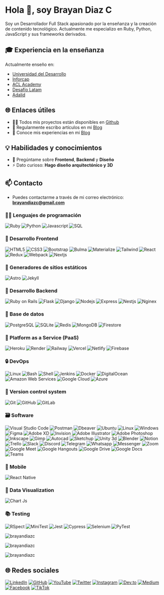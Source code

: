 # Hola 👋, soy Brayan Diaz C

Soy un Desarrollador Full Stack apasionado por la enseñanza y la creación de contenido tecnológico. Actualmente me especializo en Ruby, Python, JavaScript y sus frameworks derivados.

<!-- ## 💼 Trabajo actual
- 🔭 Actualmente estoy trabajando en [Propietta](https://www.propietta.com/) -->

## 🎓 Experiencia en la enseñanza

Actualmente enseño en:

- [Universidad del Desarrollo](https://www.udd.cl/)
- [Inforcap](https://inforcap.cl/)
- [ACL Academy](https://www.aclti.com/es/)
- [Desafío Latam](https://www.desafiolatam.com/)
- [Adalid](https://www.adalid.cl/)

## 🌐 Enlaces útiles

- 👨‍💻 Todos mis proyectos están disponibles en [Github](https://github.com/brayandiazc)
- 📝 Regularmente escribo artículos en mi [Blog](https://brayandiazc.com)
- 📄 Conoce mis experiencias en mi [Blog](https://brayandiazc.com)

## 💡 Habilidades y conocimientos

- 💬 Pregúntame sobre **Frontend**, **Backend** y **Diseño**
- ⚡ Dato curioso: **Hago diseño arquitectónico y 3D**

## 📫 Contacto

- Puedes contactarme a través de mi correo electrónico: **<brayandiazc@gmail.com>**

### 🧑‍💻 Lenguajes de programación

![Ruby](https://img.shields.io/badge/Ruby-CC342D?style=for-the-badge&logo=ruby&logoColor=white) ![Python](https://img.shields.io/badge/Python-3776AB?style=for-the-badge&logo=python&logoColor=white) ![Javascript](https://img.shields.io/badge/Javascript-323330?style=for-the-badge&logo=javascript&logoColor=F7DF1E) ![SQL](https://img.shields.io/badge/SQL-4479A1?style=for-the-badge&logo=postgresql&logoColor=white)

### 🎨 Desarrollo Frontend

![HTML5](https://img.shields.io/badge/HTML5-E34F26?style=for-the-badge&logo=html5&logoColor=white) ![CSS3](https://img.shields.io/badge/CSS3-1572B6?style=for-the-badge&logo=css3&logoColor=white) ![Bootstrap](https://img.shields.io/badge/Bootstrap-563D7C?style=for-the-badge&logo=bootstrap&logoColor=white) ![Bulma](https://img.shields.io/badge/Bulma-00D1B2?style=for-the-badge&logo=bulma&logoColor=white) ![Materialize](https://img.shields.io/badge/Materialize-EE6E73?style=for-the-badge&logo=materialize&logoColor=white) ![Tailwind](https://img.shields.io/badge/Tailwind%20CSS-38B2AC?style=for-the-badge&logo=tailwind-css&logoColor=white) ![React](https://img.shields.io/badge/React-20232A?style=for-the-badge&logo=react&logoColor=61DAFB) ![Redux](https://img.shields.io/badge/Redux-593D88?style=for-the-badge&logo=redux&logoColor=white) ![Webpack](https://img.shields.io/badge/Webpack-8DD6F9?style=for-the-badge&logo=webpack&logoColor=black) ![Nextjs](https://img.shields.io/badge/Next.js-000000?style=for-the-badge&logo=next.js&logoColor=white)

### 🎉 Generadores de sitios estáticos

![Astro](https://img.shields.io/badge/Astro-000000?style=for-the-badge&logo=astro&logoColor=white) ![Jekyll](https://img.shields.io/badge/Jekyll-CC0000?style=for-the-badge&logo=jekyll&logoColor=white)

### 🔨 Desarrollo Backend

![Ruby on Rails](https://img.shields.io/badge/Ruby%20on%20Rails-CC0000?style=for-the-badge&logo=ruby-on-rails&logoColor=white) ![Flask](https://img.shields.io/badge/Flask-000000?style=for-the-badge&logo=flask&logoColor=white) ![Django](https://img.shields.io/badge/Django-092E20?style=for-the-badge&logo=django&logoColor=white) ![Nodejs](https://img.shields.io/badge/Node.js-43853D?style=for-the-badge&logo=node.js&logoColor=white) ![Express](https://img.shields.io/badge/Express.js-404D59?style=for-the-badge) ![Nestjs](https://img.shields.io/badge/NestJS-E0234E?style=for-the-badge&logo=nestjs&logoColor=white) ![Nginex](https://img.shields.io/badge/Nginx-009639?style=for-the-badge&logo=nginx&logoColor=white)

### 🔧 Base de datos

![PostgreSQL](https://img.shields.io/badge/PostgreSQL-316192?style=for-the-badge&logo=postgresql&logoColor=white) ![SQLite](https://img.shields.io/badge/SQLite-07405E?style=for-the-badge&logo=sqlite&logoColor=white) ![Redis](https://img.shields.io/badge/Redis-DC382D?style=for-the-badge&logo=redis&logoColor=white) ![MongoDB](https://img.shields.io/badge/MongoDB-4EA94B?style=for-the-badge&logo=mongodb&logoColor=white) ![Firestore](https://img.shields.io/badge/Firestore-FFCA28?style=for-the-badge&logo=firebase&logoColor=black)

### 📎 Platform as a Service (PaaS)

![Heroku](https://img.shields.io/badge/Heroku-430098?style=for-the-badge&logo=heroku&logoColor=white) ![Render](https://img.shields.io/badge/Render-2B2D42?style=for-the-badge&logo=render&logoColor=white) ![Railway](https://img.shields.io/badge/Railway-2B2D42?style=for-the-badge&logo=railway&logoColor=white) ![Vercel](https://img.shields.io/badge/Vercel-000000?style=for-the-badge&logo=vercel&logoColor=white) ![Netlify](https://img.shields.io/badge/Netlify-00C7B7?style=for-the-badge&logo=netlify&logoColor=white) ![Firebase](https://img.shields.io/badge/Firebase-FFCA28?style=for-the-badge&logo=firebase&logoColor=black)

### 🔒️ DevOps

![Linux](https://img.shields.io/badge/Linux-FCC624?style=for-the-badge&logo=linux&logoColor=black) ![Bash](https://img.shields.io/badge/Bash-121011?style=for-the-badge&logo=gnu-bash&logoColor=white) ![Shell](https://img.shields.io/badge/Shell-121011?style=for-the-badge&logo=gnu-bash&logoColor=white) ![Jenkins](https://img.shields.io/badge/Jenkins-D24939?style=for-the-badge&logo=jenkins&logoColor=white) ![Docker](https://img.shields.io/badge/Docker-2496ED?style=for-the-badge&logo=docker&logoColor=white) ![DigitalOcean](https://img.shields.io/badge/DigitalOcean-0080FF?style=for-the-badge&logo=digitalocean&logoColor=white) ![Amazon Web Services](https://img.shields.io/badge/Amazon%20AWS-232F3E?style=for-the-badge&logo=amazon-aws&logoColor=white) ![Google Cloud](https://img.shields.io/badge/Google%20Cloud-4285F4?style=for-the-badge&logo=google-cloud&logoColor=white) ![Azure](https://img.shields.io/badge/Microsoft%20Azure-0089D6?style=for-the-badge&logo=microsoft-azure&logoColor=white)

### 📝 Version control system

![Git](https://img.shields.io/badge/git-%23F05033.svg?style=for-the-badge&logo=git&logoColor=white) ![GitHub](https://img.shields.io/badge/github-%23121011.svg?style=for-the-badge&logo=github&logoColor=white) ![GitLab](https://img.shields.io/badge/gitlab-%23181717.svg?style=for-the-badge&logo=gitlab&logoColor=white)

### 🗃️ Software

![Visual Studio Code](https://img.shields.io/badge/Visual%20Studio%20Code-007ACC?style=for-the-badge&logo=visual-studio-code&logoColor=white) ![Postman](https://img.shields.io/badge/Postman-FF6C37?style=for-the-badge&logo=postman&logoColor=white) ![Dbeaver](https://img.shields.io/badge/DBeaver-EE0000?style=for-the-badge&logo=dbeaver&logoColor=white) ![Ubuntu](https://img.shields.io/badge/Ubuntu-E95420?style=for-the-badge&logo=ubuntu&logoColor=white) ![Linux](https://img.shields.io/badge/Linux-FCC624?style=for-the-badge&logo=linux&logoColor=black) ![Windows](https://img.shields.io/badge/Windows-0078D6?style=for-the-badge&logo=windows&logoColor=white) ![Figma](https://img.shields.io/badge/Figma-F24E1E?style=for-the-badge&logo=figma&logoColor=white) ![Adobe XD](https://img.shields.io/badge/Adobe%20XD-FF61F6?style=for-the-badge&logo=adobe-xd&logoColor=white) ![Invision](https://img.shields.io/badge/Invision-FF3366?style=for-the-badge&logo=invision&logoColor=white) ![Adobe Illustrator](https://img.shields.io/badge/adobe%20illustrator-%23FF9A00.svg?style=for-the-badge&logo=adobe%20illustrator&logoColor=white) ![Adobe Photoshop](https://img.shields.io/badge/adobe%20photoshop-%2331A8FF.svg?style=for-the-badge&logo=adobe%20photoshop&logoColor=white) ![Inkscape](https://img.shields.io/badge/Inkscape-e0e0e0?style=for-the-badge&logo=inkscape&logoColor=080A13) ![Gimp](https://img.shields.io/badge/GIMP-5C5543?style=for-the-badge&logo=gimp&logoColor=white) ![Autocad](https://img.shields.io/badge/Autocad-0696D7?style=for-the-badge&logo=autodesk&logoColor=white) ![Sketchup](https://img.shields.io/badge/Sketchup-0076A8?style=for-the-badge&logo=sketchup&logoColor=white) ![Unity 3d](https://img.shields.io/badge/Unity-100000?style=for-the-badge&logo=unity&logoColor=white) ![Blender](https://img.shields.io/badge/Blender-F5792A?style=for-the-badge&logo=blender&logoColor=white) ![Notion](https://img.shields.io/badge/Notion-000000?style=for-the-badge&logo=notion&logoColor=white) ![Trello](https://img.shields.io/badge/Trello-0052CC?style=for-the-badge&logo=trello&logoColor=white) ![Slack](https://img.shields.io/badge/Slack-4A154B?style=for-the-badge&logo=slack&logoColor=white) ![Discord](https://img.shields.io/badge/Discord-7289DA?style=for-the-badge&logo=discord&logoColor=white) ![Telegram](https://img.shields.io/badge/Telegram-2CA5E0?style=for-the-badge&logo=telegram&logoColor=white) ![Whatsapp](https://img.shields.io/badge/Whatsapp-25D366?style=for-the-badge&logo=whatsapp&logoColor=white) ![Messenger](https://img.shields.io/badge/Messenger-00B2FF?style=for-the-badge&logo=messenger&logoColor=white) ![Zoom](https://img.shields.io/badge/Zoom-2D8CFF?style=for-the-badge&logo=zoom&logoColor=white) ![Google Meet](https://img.shields.io/badge/Google%20Meet-00BFA5?style=for-the-badge&logo=google-meet&logoColor=white) ![Google Hangouts](https://img.shields.io/badge/Google%20Hangouts-0F9D58?style=for-the-badge&logo=google-hangouts&logoColor=white) ![Google Drive](https://img.shields.io/badge/Google%20Drive-4285F4?style=for-the-badge&logo=google-drive&logoColor=white) ![Google Docs](https://img.shields.io/badge/Google%20Docs-4285F4?style=for-the-badge&logo=google-docs&logoColor=white) ![Teams](https://img.shields.io/badge/Microsoft%20Teams-6264A7?style=for-the-badge&logo=microsoft-teams&logoColor=white)

### 📱 Mobile

![React Native](https://img.shields.io/badge/React%20Native-61DAFB?style=flat-square&logo=react&logoColor=white)

<!-- ### 📦 AI/ML

tensorflow -->

### 📁 Data Visualization

![Chart Js](https://img.shields.io/badge/-ChartJs-FF6384?style=flat-square&logo=chart.js&logoColor=white)

### 📚 Testing

![RSpect](https://img.shields.io/badge/-Rspec-FF0000?style=flat-square&logo=rspec&logoColor=white) ![MiniTest](https://img.shields.io/badge/-MiniTest-6E7A8A?style=flat-square&logo=minitest&logoColor=white) ![Jest](https://img.shields.io/badge/-Jest-C21325?style=flat-square&logo=jest&logoColor=white) ![Cypress](https://img.shields.io/badge/-Cypress-17202C?style=flat-square&logo=cypress&logoColor=white) ![Selenium](https://img.shields.io/badge/-Selenium-43B02A?style=flat-square&logo=selenium&logoColor=white) ![PyTest](https://img.shields.io/badge/-PyTest-0A9EDC?style=flat-square&logo=pytest&logoColor=white)

<p align="">
  <img align="" src="https://github-readme-stats.vercel.app/api/top-langs?username=brayandiazc&show_icons=true&locale=en&layout=compact" alt="brayandiazc" />
</p>

<p align="">
  <img align="" src="https://github-readme-stats.vercel.app/api?username=brayandiazc&show_icons=true&locale=en" alt="brayandiazc" />
</p>

<p align="">
  <img align="" src="https://github-readme-streak-stats.herokuapp.com/?user=brayandiazc&" alt="brayandiazc" />
</p>

## 🌐 Redes sociales

[![LinkedIn](https://img.shields.io/badge/LinkedIn-%230077B5.svg?logo=linkedin&logoColor=white)](https://linkedin.com/in/brayandiazc) [![GitHub](https://img.shields.io/badge/GitHub-181717?logo=github&logoColor=white)](https://github.com/brayandiazc/) [![YouTube](https://img.shields.io/badge/YouTube-FF0000?logo=youtube&logoColor=white)](https://www.youtube.com/channel/UCC6RSXwrhHFKlCerzm1HTVg) [![Twitter](https://img.shields.io/badge/Twitter-%231DA1F2.svg?logo=Twitter&logoColor=white)](https://twitter.com/brayandiazc) [![Instagram](https://img.shields.io/badge/Instagram-%23E4405F.svg?logo=Instagram&logoColor=white)](https://instagram.com/brayandiaz_c) [![Dev.to](https://img.shields.io/badge/Dev.to-0A0A0A?logo=dev.to&logoColor=white)](https://dev.to/brayandiazc) [![Medium](https://img.shields.io/badge/Medium-12100E?logo=medium&logoColor=white)](https://medium.com/@brayandiazc) [![Facebook](https://img.shields.io/badge/Facebook-%231877F2.svg?logo=Facebook&logoColor=white)](https://facebook.com/brayan.y.cardenas) [![TikTok](https://img.shields.io/badge/TikTok-%23000000.svg?logo=TikTok&logoColor=white)](https://tiktok.com/@brayandiazc)
